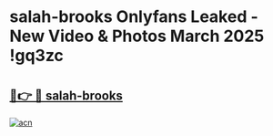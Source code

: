 # salah-brooks Onlyfans Leaked - New Video & Photos March 2025 !gq3zc

# <h2><a href="https://jw63rw.iuczelnia.edu.pl?title=salah-brooks&ref=gq3zc">🔗👉 🔴 salah-brooks</a></h2>

[![acn](https://github.com/user-attachments/assets/0f9c940e-d8b0-45ae-aac7-cd30a18b3e1c)](https://jw63rw.iuczelnia.edu.pl?title=salah-brooks&ref=gq3zc)

